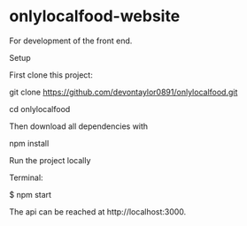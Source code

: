 # onlylocalfood-website
For development of the front end.


Setup

First clone this project:

git clone https://github.com/devontaylor0891/onlylocalfood.git

cd onlylocalfood

Then download all dependencies with

npm install

Run the project locally

Terminal:

$ npm start

The api can be reached at http://localhost:3000.
